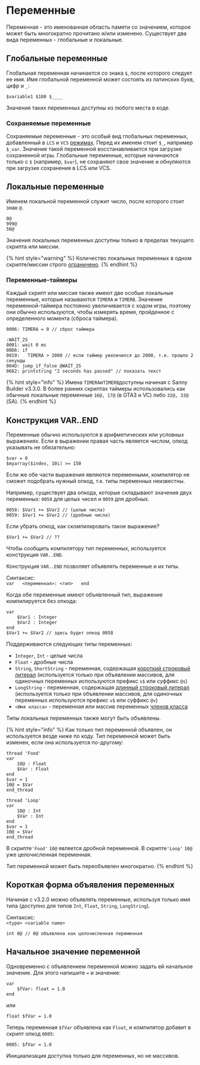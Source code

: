 # Переменные

Переменная - это именованная область памяти со значением, которое может быть многократно прочитано и/или изменено. Существует два вида переменных - глобальные и локальные.

## Глобальные переменные

Глобальная переменная начинается со знака `$`, после которого следует ее имя. Имя глобальной переменной может состоять из латинских букв, цифр и `_`:

`$variable1 $100 $____`

Значения таких переменных доступны из любого места в коде.

### **Сохраняемые переменные**

Сохраняемые переменные - это особый вид глобальных переменных, добавленный в `LCS` и `VCS` [режимах](../edit-modes.md). Перед их именем стоит `$_`, например `$_var`. Значение такой переменной восстанавливается при загрузке сохраненной игры. Глобальные переменные, которые начинаются только с `$` \(например, `$var`\), не сохраняют свое значение и обнуляются при загрузке сохранения в LCS или VCS.

## Локальные переменные

Именем локальной переменной служит число, после которого стоит знак `@`.

```text
0@ 
999@ 
56@
```

Значения локальных переменных доступны только в пределах текущего скрипта или миссии.

{% hint style="warning" %}
Количество локальных переменных в одном скрипте/миссии строго [ограничено](../scm-documentation/gta-limits.md).
{% endhint %}

### Переменные-таймеры

Каждый скрипт или миссия также имеют две особые локальные переменные, которые называются `TIMERA` и `TIMERB`. Значение переменной-таймера постоянно увеличивается с ходом игры, поэтому они обычно используются, чтобы измерять время, пройденное с определенного момента \(сброса таймера\).

```text
0006: TIMERA = 0 // сброс таймера

:WAIT_2S
0001: wait 0 ms
00D6: if
0019:   TIMERA > 2000 // если таймер увеличился до 2000, т.е. прошло 2 секунды
004D: jump_if_false @WAIT_2S
0662: printstring "2 seconds has passed" // показать текст
```

{% hint style="info" %}
Имена `TIMERA`и`TIMERB`доступны начиная с Sanny Builder v3.3.0. В более ранних скриптах таймеры использовались как обычные локальные переменные `16@, 17@` \(в GTA3 и VC\) либо `32@, 33@` \(SA\).
{% endhint %}

## Конструкция VAR..END

Переменные обычно используются в арифметических или условных выражениях. Если в выражении правая часть является числом, опкод указывать не обязательно:

```text
$var = 0
$myarray($index, 10i) >= 150
```

Если же обе части выражения являются переменными, компилятор не сможет подобрать нужный опкод, т.к. типы переменных неизвестны.

Например, существует два опкода, которые складывают значения двух переменных: `0058` для целых чисел и `0059` для дробных.

```text
0058: $Var1 += $Var2 // (целые числа)
0059: $Var1 += $Var2 // (дробные числа)
```

Если убрать опкод, как скомпилировать такое выражение?

```text
$Var1 += $Var2 // ??
```

Чтобы сообщить компилятору тип переменных, используется конструкция `VAR..END`.

Конструкция `VAR..END` позволяет объявлять переменные и их типы.

Синтаксис:  
`var  
<переменная>: <тип>  
end`

Когда обе переменные имеют объявленный тип, выражение компилируется без опкода:

```text
var
    $Var1 : Integer
    $Var2 : Integer
end
$Var1 += $Var2 // здесь будет опкод 0058
```

Поддерживаются следующих типы переменных:

* `Integer`, `Int` - целые числа
* `Float` - дробные числа
* `String`, `ShortString` - переменная, содержащая [короткий строковый литерал](data-types.md#strokovye-literaly) \(используется только при объявлении массивов, для одиночных переменных используются префикс `s$` или суффикс `@s`\)
* `LongString` - переменная, содержащая [длинный строковый литерал](data-types.md#strokovye-literaly) \(используется только при объявлении массивов, для одиночных переменных используются префикс `v$` или суффикс `@v`\)
* `<Имя класса>` - переменная или массив переменных [членов класса](classes.md#chleny-klassa)

Типы локальных переменных также могут быть объявлены.

{% hint style="info" %}
Как только тип переменной объявлен, он используется везде ниже по коду. Тип переменной может быть изменен, если она используется по-другому:

```text
thread 'Food'
var
    10@ : Float
    $Var : Float
end
$var = 1
10@ = $Var
end_thread

thread 'Loop'
var
    10@ : Int
    $Var : Int
end
$var = 1
10@ = $Var
end_thread
```

В скрипте`'Food'` `10@` является дробной переменной. В скрипте`'Loop'` `10@` уже целочисленная переменная.

Тип переменной может быть переобъявлен многократно.
{% endhint %}

## Короткая форма объявления переменных

Начиная с v3.2.0 можно объявлять переменные, используя только имя типа \(доступно для типов `Int`, `Float`, `String`, `LongString`\).

Синтаксис:  
`<type> <variable name>`

```text
int 0@ // 0@ объявлена как целочисленная переменная
```

## Начальное значение переменной

Одновременно с объявлением переменной можно задать ей начальное значение. Для этого напишите `=` и значение:

```text
var
    $fVar: float = 1.0
end
```

или

```text
float $fVar = 1.0
```

Теперь переменная `$fVar` объявлена как `Float`, и компилятор добавит в скрипт опкод `0005`:

```text
0005: $fVar = 1.0
```

Инициализация доступна только для переменных, но не массивов.

